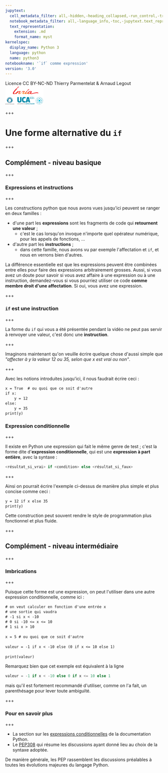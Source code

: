 ```yaml
---
jupytext:
  cell_metadata_filter: all,-hidden,-heading_collapsed,-run_control,-trusted
  notebook_metadata_filter: all,-language_info,-toc,-jupytext.text_representation.jupytext_version,-jupytext.text_representation.format_version
  text_representation:
    extension: .md
    format_name: myst
kernelspec:
  display_name: Python 3
  language: python
  name: python3
notebookname: '`if` comme expression'
version: '3.0'
---
```


<div class="licence">
<span>Licence CC BY-NC-ND</span>
<span>Thierry Parmentelat &amp; Arnaud Legout</span>
<span><img src="media/both-logos-small-alpha.png" /></span>
</div>

+++

# Une forme alternative du `if`

+++

## Complément - niveau basique

+++

### Expressions et instructions

+++

Les constructions python que nous avons vues jusqu'ici peuvent se ranger en deux familles :

* d'une part les **expressions** sont les fragments de code qui **retournent une valeur** ;
  * c'est le cas lorsqu'on invoque n'importe quel opérateur numérique, pour les appels de fonctions, ...
* d'autre part les **instructions** ;
  * dans cette famille, nous avons vu par exemple l'affectation et `if`, et nous en verrons bien d'autres.

La différence essentielle est que les expressions peuvent être combinées entre elles pour faire des expressions arbitrairement grosses. Aussi, si vous avez un doute pour savoir si vous avez affaire à une expression ou à une instruction, demandez-vous si vous pourriez utiliser ce code **comme membre droit d'une affectation**. Si oui, vous avez une expression.

+++

### `if` est une instruction

+++

La forme du `if` qui vous a été présentée pendant la vidéo ne peut pas servir à renvoyer une valeur, c'est donc une **instruction**.

+++

Imaginons maintenant qu'on veuille écrire quelque chose d'aussi simple que *"affecter à y la valeur 12 ou 35, selon que x est vrai ou non"*.

+++

Avec les notions introduites jusqu'ici, il nous faudrait écrire ceci :

```{code-cell}
x = True  # ou quoi que ce soit d'autre
if x:
    y = 12
else:
    y = 35
print(y)
```

### Expression conditionnelle

+++

Il existe en Python une expression qui fait le même genre de test ; c'est la forme dite d'**expression conditionnelle**, qui est une **expression à part entière**, avec la syntaxe :

```python
<résultat_si_vrai> if <condition> else <résultat_si_faux>
```

+++

Ainsi on pourrait écrire l'exemple ci-dessus de manière plus simple et plus concise comme ceci :

```{code-cell}
y = 12 if x else 35
print(y)
```

Cette construction peut souvent rendre le style de programmation plus fonctionnel et plus fluide.

+++

## Complément - niveau intermédiaire

+++

### Imbrications

+++

Puisque cette forme est une expression, on peut l'utiliser dans une autre expression conditionnelle, comme ici :

```{code-cell}
# on veut calculer en fonction d'une entrée x
# une sortie qui vaudra
# -1 si x < -10
# 0 si -10 <= x <= 10
# 1 si x > 10

x = 5 # ou quoi que ce soit d'autre

valeur = -1 if x < -10 else (0 if x <= 10 else 1)

print(valeur)
```

Remarquez bien que cet exemple est équivalent à la ligne

```python
valeur = -1 if x < -10 else 0 if x <= 10 else 1
```

mais qu'il est fortement recommandé d'utiliser, comme on l'a fait, un parenthésage pour lever toute ambiguïté.

+++

### Pour en savoir plus

+++

 * La section sur les [expressions conditionnelles](https://docs.python.org/3/reference/expressions.html#conditional-expressions) de la documentation Python.
 * Le [PEP308](http://legacy.python.org/dev/peps/pep-0308/) qui résume les discussions ayant donné lieu au choix de la syntaxe adoptée.

De manière générale, les PEP rassemblent les discussions préalables à toutes les évolutions majeures du langage Python.
